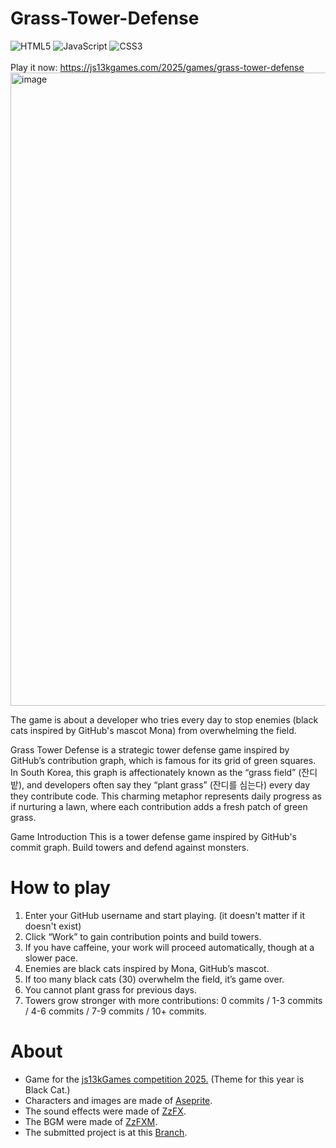 # Grass-Tower-Defense
![HTML5](https://img.shields.io/badge/html5-%23E34F26.svg?style=for-the-badge&logo=html5&logoColor=white)
![JavaScript](https://img.shields.io/badge/javascript-%23323330.svg?style=for-the-badge&logo=javascript&logoColor=%23F7DF1E)
![CSS3](https://img.shields.io/badge/css3-%231572B6.svg?style=for-the-badge&logo=css3&logoColor=white) <br/><br/>
Play it now: https://js13kgames.com/2025/games/grass-tower-defense
<img width="1507" height="1013" alt="image" src="https://github.com/user-attachments/assets/d93e911b-85bc-4a50-9223-9352a2c62a92" />

The game is about a developer who tries every day to stop enemies (black cats inspired by GitHub's mascot Mona) from overwhelming the field.

Grass Tower Defense is a strategic tower defense game inspired by GitHub’s contribution graph, which is famous for its grid of green squares. In South Korea, this graph is affectionately known as the “grass field” (잔디밭), and developers often say they “plant grass” (잔디를 심는다) every day they contribute code. This charming metaphor represents daily progress as if nurturing a lawn, where each contribution adds a fresh patch of green grass.

Game Introduction
This is a tower defense game inspired by GitHub's commit graph. Build towers and defend against monsters.

# How to play
1. Enter your GitHub username and start playing. (it doesn't matter if it doesn't exist)
2. Click “Work” to gain contribution points and build towers.
3. If you have caffeine, your work will proceed automatically, though at a slower pace.
4. Enemies are black cats inspired by Mona, GitHub’s mascot.
5. If too many black cats (30) overwhelm the field, it’s game over.
6. You cannot plant grass for previous days.
7. Towers grow stronger with more contributions: 0 commits / 1-3 commits / 4-6 commits / 7-9 commits / 10+ commits.

# About
* Game for the [js13kGames competition 2025.](https://js13kgames.com/) (Theme for this year is Black Cat.)
* Characters and images are made of [Aseprite](https://github.com/aseprite/aseprite).
* The sound effects were made of [ZzFX](https://github.com/KilledByAPixel/ZzFX).
* The BGM were made of [ZzFXM](https://github.com/keithclark/ZzFXM).
* The submitted project is at this [Branch](https://github.com/kangjung/Grass-Tower-Defense/tree/13kb).
